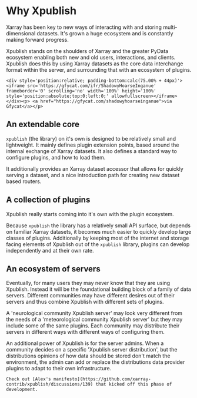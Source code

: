 # Why Xpublish

Xarray has been key to new ways of interacting with and storing multi-dimensional datasets.
It's grown a huge ecosystem and is constantly making forward progress.

Xpublish stands on the shoulders of Xarray and the greater PyData ecosystem enabling both new and old users, interactions, and clients.
Xpublish does this by using Xarray datasets as the core data interchange format within the server, and surrounding that with an ecosystem of plugins.

```{warning} Hold on to your hats, we're about to say Xpublish a lot
<div style='position:relative; padding-bottom:calc(75.00% + 44px)'><iframe src='https://gfycat.com/ifr/ShadowyHoarseInganue' frameborder='0' scrolling='no' width='100%' height='100%' style='position:absolute;top:0;left:0;' allowfullscreen></iframe></div><p> <a href="https://gfycat.com/shadowyhoarseinganue">via Gfycat</a></p>
```

## An extendable core

`xpublish` (the library) on it's own is designed to be relatively small and lightweight. It mainly defines plugin extension points, based around the internal exchange of Xarray datasets. It also defines a standard way to configure plugins, and how to load them.

It additionally provides an Xarray dataset accessor that allows for quickly serving a dataset, and a nice introduction path for creating new dataset based routers.

## A collection of plugins

Xpublish really starts coming into it's own with the plugin ecosystem.

Because `xpublish` the library has a relatively small API surface, but depends on familiar Xarray datasets, it becomes much easier to quickly develop large classes of plugins. Additionally by keeping most of the internet and storage facing elements of Xpublish out of the `xpublish` library, plugins can develop independently and at their own rate.

## An ecosystem of servers

Eventually, for many users they may never know that they are using Xpublish. Instead it will be the foundational building block of a family of data servers. Different communities may have different desires out of their servers and thus combine Xpublish with different sets of plugins.

A 'neurological community Xpublish server' may look very different from the needs of a 'meteorological community Xpublish server' but they may include some of the same plugins. Each community may distribute their servers in different ways with different ways of configuring them.

An additional power of Xpublish is for the server admins. When a community decides on a specific 'Xpublish server distribution', but the distributions opinions of how data should be stored don't match the environment, the admin can add or replace the distributions data provider plugins to adapt to their own infrastructure.

```{admonition} For more background
Check out [Alex's manifesto](https://github.com/xarray-contrib/xpublish/discussions/139) that kicked off this phase of development.
```
